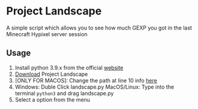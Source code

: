 # Project Landscape
A simple script which allows you to see how much GEXP you got in the last Minecraft Hypixel server session

## Usage
1. Install python 3.9.x from the official [website](https://www.python.org/downloads/)
2. [Download](https://github.com/Vincenzo160/project-landscape/releases) Project Landscape
3. [ONLY FOR MACOS]: Change the path at line 10 info [here](https://github.com/Vincenzo160/project-landscape/wiki/Setting-the-path-for-the-MacOS-Version)
4. Windows: Duble Click landscape.py MacOS/Linux: Type into the terminal `python3` and drag landscape.py
5. Select a option from the menu

